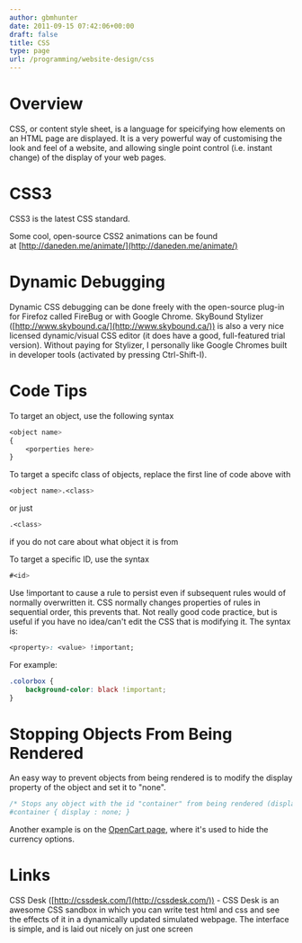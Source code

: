 ```yaml
---
author: gbmhunter
date: 2011-09-15 07:42:06+00:00
draft: false
title: CSS
type: page
url: /programming/website-design/css
---
```


# Overview

CSS, or content style sheet, is a language for speicifying how elements on an HTML page are displayed. It is a very powerful way of customising the look and feel of a website, and allowing single point control (i.e. instant change) of the display of your web pages.

# CSS3

CSS3 is the latest CSS standard.

Some cool, open-source CSS2 animations can be found at [http://daneden.me/animate/](http://daneden.me/animate/)

# Dynamic Debugging

Dynamic CSS debugging can be done freely with the open-source plug-in for Firefoz called FireBug or with Google Chrome. SkyBound Stylizer ([http://www.skybound.ca/](http://www.skybound.ca/)) is also a very nice licensed dynamic/visual CSS editor (it does have a good, full-featured trial version). Without paying for Stylizer, I personally like Google Chromes built in developer tools (activated by pressing Ctrl-Shift-I).

# Code Tips

To target an object, use the following syntax

```css    
<object name>
{
    <porperties here>
}
```

To target a specifc class of objects, replace the first line of code above with

```css    
<object name>.<class>
```

or just

```css    
.<class>
```

if you do not care about what object it is from

To target a specific ID, use the syntax

```css    
#<id>
```

Use !important to cause a rule to persist even if subsequent rules would of normally overwritten it. CSS normally changes properties of rules in sequential order, this prevents that. Not really good code practice, but is useful if you have no idea/can't edit the CSS that is modifying it. The syntax is:

```css    
<property>: <value> !important;
```

For example:

```css    
.colorbox {
    background-color: black !important;
}
```

# Stopping Objects From Being Rendered

An easy way to prevent objects from being rendered is to modify the display property of the object and set it to "none".

```css    
/* Stops any object with the id "container" from being rendered (displayed) on a screen.
#container { display : none; }
```

Another example is on the [OpenCart page](http://blog.mbedded.ninja/programming/website-design/opencart), where it's used to hide the currency options.

# Links

CSS Desk ([http://cssdesk.com/](http://cssdesk.com/)) - CSS Desk is an awesome CSS sandbox in which you can write test html and css and see the effects of it in a dynamically updated simulated webpage. The interface is simple, and is laid out nicely on just one screen
